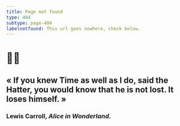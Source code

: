 ```yaml
---
title: Page not found
type: 404
subtype: page-404
labelnotfound: This url goes nowhere, check below.
---
```

# 🐰⏰
## «  If you knew Time as well as I do, said the Hatter, you would know that he is not lost. It loses himself. »
### Lewis Carroll, *Alice in Wonderland.*
